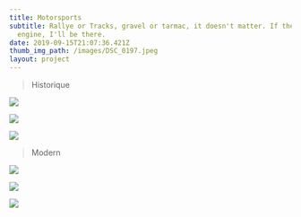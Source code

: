 ```yaml
---
title: Motorsports
subtitle: Rallye or Tracks, gravel or tarmac, it doesn't matter. If there is an
  engine, I'll be there.
date: 2019-09-15T21:07:36.421Z
thumb_img_path: /images/DSC_0197.jpeg
layout: project
---
```

> Historique

![](/images/dsc_0200_risultato.jpeg)

![](/images/dsc_0171_risultato.jpeg)

![](/images/dsc_0183_risultato.jpeg)

> Modern

![](/images/dsc_0016_risultato.jpeg)

![](/images/dsc_0104_risultato.jpeg)

![](/images/dsc_0105_risultato.jpeg)